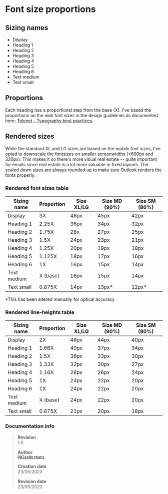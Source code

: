 
# Font size proportions

## Sizing names

* Display
* Heading 1
* Heading 2
* Heading 3
* Heading 4
* Heading 5
* Heading 6
* Text medium
* Text small

## Proportions

Each heading has a proportional step from the base (X). I've based the proportions on the web font sizes in the design guidelines as documented here: [Telenet - Typography best practices](https://www2.telenet.be/residential/nl/design/best-practices/typography/).

## Rendered sizes

While the standard XL and LG sizes are based on the mobile font sizes, I've opted to downscale the fontsizes on smaller screenwidths (<600px and 320px). This makes it so there's more visual real estate -- quite important for emails since real estate is a lot more valuable in fixed layouts. The scaled down sizes are always rounded up to make sure Outlook renders the fonts properly.

### Rendered font sizes table

| Sizing name | Proportion | Size XL/LG | Size MD (90%) | Size SM (80%) |
| ----------- | ------- | ---------- | ------- | ------- |
| Display | 3X | 48px | 45px | 42px |
| Heading 1 | 2.25X | 36px | 34px | 32px |
| Heading 2 | 1.75X | 28x | 27px | 25px |
| Heading 3 | 1.5X | 24px | 23px | 21px |
| Heading 4 | 1.25X | 20px | 19px | 18px |
| Heading 5 | 1.125X | 18px | 17px | 16px |
| Heading 6 | 1X | 16px | 15px | 14px |
| Text medium | X (base) | 16px | 15px | 14px |
| Text small | 0.875X | 14px | 13px* | 12px* |

*This has been altered manually for optical accuracy

### Rendered line-heights table

| Sizing name | Proportion | Size XL/LG | Size MD (90%) | Size SM (80%) |
| ----------- | ------- | ---------- | ------- | ------- |
| Display | 2X | 48px | 44px | 40px |
| Heading 1 | 1.66X | 40px | 37px | 34px |
| Heading 2 | 1.5X | 36px | 33px | 30px |
| Heading 3 | 1.33X | 32px | 30px | 27px |
| Heading 4 | 1.16X | 28px | 26px | 24px |
| Heading 5 | 1X | 24px| 22px | 20px |
| Heading 6 | 1X | 24px| 22px | 20px |
| Text medium | X (base) | 24px | 22px | 20px |
| Text small | 0.875X | 21px | 20px | 18px |



### **Documentation info**

> **Revision** <br> 1.0
>
> **Author** <br> [`@AlexHermans`](https://github.com/AlexHermans)
>
> **Creation date** <br> 23/05/2023
>
> **Revision date** <br> 23/05/2023
